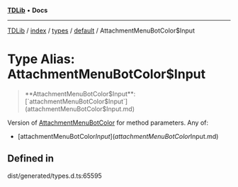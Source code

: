 [**TDLib**](../../../../../../README.md) • **Docs**

***

[TDLib](../../../../../../modules.md) / [index](../../../../../README.md) / [types](../../../README.md) / [default](../README.md) / AttachmentMenuBotColor$Input

# Type Alias: AttachmentMenuBotColor$Input

> **AttachmentMenuBotColor$Input**: [`attachmentMenuBotColor$Input`](attachmentMenuBotColor$Input.md)

Version of [AttachmentMenuBotColor](AttachmentMenuBotColor-1.md) for method parameters.
Any of:
- [attachmentMenuBotColor$Input](attachmentMenuBotColor$Input.md)

## Defined in

dist/generated/types.d.ts:65595
